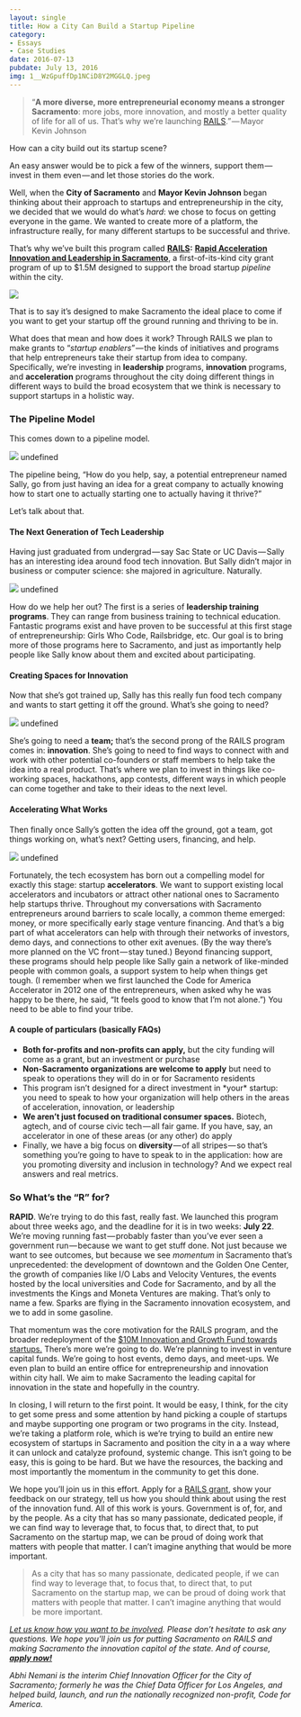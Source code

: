 ```yaml
---
layout: single
title: How a City Can Build a Startup Pipeline
category: 
- Essays
- Case Studies
date: 2016-07-13
pubdate: July 13, 2016
img: 1__WzGpuffDp1NCiD8Y2MGGLQ.jpeg
---
```

> “**A more diverse, more entrepreneurial economy means a stronger Sacramento**: more jobs, more innovation, and mostly a better quality of life for all of us. That’s why we’re launching [RAILS](http://cityofsacramento.org/RAILS).” — Mayor Kevin Johnson

How can a city build out its startup scene?

An easy answer would be to pick a few of the winners, support them — invest in them even — and let those stories do the work.

Well, when the **City of Sacramento** and **Mayor Kevin Johnson** began thinking about their approach to startups and entrepreneurship in the city, we decided that we would do what’s _hard_: we chose to focus on getting everyone in the game. We wanted to create more of a platform, the infrastructure really, for many different startups to be successful and thrive.

That’s why we’ve built this program called [**RAILS**](http://www.cityofsacramento.org/rails/)**:** [**Rapid Acceleration Innovation and Leadership in Sacramento**](http://www.cityofsacramento.org/rails/), a first-of-its-kind city grant program of up to $1.5M designed to support the broad startup _pipeline_ within the city.

![](/post-img/1__WzGpuffDp1NCiD8Y2MGGLQ.jpeg)

That is to say it’s designed to make Sacramento the ideal place to come if you want to get your startup off the ground running and thriving to be in.

What does that mean and how does it work? Through RAILS we plan to make grants to “_startup enablers_” — the kinds of initiatives and programs that help entrepreneurs take their startup from idea to company. Specifically, we’re investing in **leadership** programs, **innovation** programs, and **acceleration** programs throughout the city doing different things in different ways to build the broad ecosystem that we think is necessary to support startups in a holistic way.

### The Pipeline Model

This comes down to a pipeline model.

![](/post-img/1__kYAQeG6DNzhv7m5ENer9Yg.png)
undefined

The pipeline being, “How do you help, say, a potential entrepreneur named Sally, go from just having an idea for a great company to actually knowing how to start one to actually starting one to actually having it thrive?”

Let’s talk about that.

#### The Next Generation of Tech Leadership

Having just graduated from undergrad — say Sac State or UC Davis — Sally has an interesting idea around food tech innovation. But Sally didn’t major in business or computer science: she majored in agriculture. Naturally.

![](/post-img/1__jJ08yPIJHduUyB__p2lpqLA.jpeg)
undefined

How do we help her out? The first is a series of **leadership training programs**. They can range from business training to technical education. Fantastic programs exist and have proven to be successful at this first stage of entrepreneurship: Girls Who Code, Railsbridge, etc. Our goal is to bring more of those programs here to Sacramento, and just as importantly help people like Sally know about them and excited about participating.

#### Creating Spaces for Innovation

Now that she’s got trained up, Sally has this really fun food tech company and wants to start getting it off the ground. What’s she going to need?

![](/post-img/1__XOuiwXS0M5UTXzaxtF3Ojg.jpeg)
undefined

She’s going to need a **team;** that’s the second prong of the RAILS program comes in: **innovation**. She’s going to need to find ways to connect with and work with other potential co-founders or staff members to help take the idea into a real product. That’s where we plan to invest in things like co-working spaces, hackathons, app contests, different ways in which people can come together and take to their ideas to the next level.

#### Accelerating What Works

Then finally once Sally’s gotten the idea off the ground, got a team, got things working on, what’s next? Getting users, financing, and help.

![](/post-img/1__AASjgqoC__B8l5Ndxab7O__A.jpeg)
undefined

Fortunately, the tech ecosystem has born out a compelling model for exactly this stage: startup **accelerators**. We want to support existing local accelerators and incubators or attract other national ones to Sacramento help startups thrive. Throughout my conversations with Sacramento entrepreneurs around barriers to scale locally, a common theme emerged: money, or more specifically early stage venture financing. And that’s a big part of what accelerators can help with through their networks of investors, demo days, and connections to other exit avenues. (By the way there’s more planned on the VC front — stay tuned.) Beyond financing support, these programs should help people like Sally gain a network of like-minded people with common goals, a support system to help when things get tough. (I remember when we first launched the Code for America Accelerator in 2012 one of the entrepreneurs, when asked why he was happy to be there, he said, “It feels good to know that I’m not alone.”) You need to be able to find your tribe.

#### A couple of particulars (basically FAQs)

*   **Both for-profits and non-profits can apply,** but the city funding will come as a grant, but an investment or purchase
*   **Non-Sacramento organizations are welcome to apply** but need to speak to operations they will do in or for Sacramento residents
*   This program isn’t designed for a direct investment in \*your\* startup: you need to speak to how your organization will help others in the areas of acceleration, innovation, or leadership
*   **We aren’t just focused on traditional consumer spaces.** Biotech, agtech, and of course civic tech — all fair game. If you have, say, an accelerator in one of these areas (or any other) do apply
*   Finally, we have a big focus on **diversity** — of all stripes — so that’s something you’re going to have to speak to in the application: how are you promoting diversity and inclusion in technology? And we expect real answers and real metrics.

### So What’s the “R” for?

**RAPID**. We’re trying to do this fast, really fast. We launched this program about three weeks ago, and the deadline for it is in two weeks: **July 22**. We’re moving running fast — probably faster than you’ve ever seen a government run — because we want to get stuff done. Not just because we want to see outcomes, but because we see _momentum_ in Sacramento that’s unprecedented: the development of downtown and the Golden One Center, the growth of companies like I/O Labs and Velocity Ventures, the events hosted by the local universities and Code for Sacramento, and by all the investments the Kings and Moneta Ventures are making. That’s only to name a few. Sparks are flying in the Sacramento innovation ecosystem, and we to add in some gasoline.

That momentum was the core motivation for the RAILS program, and the broader redeployment of the [$10M Innovation and Growth Fund towards startups.](http://www.bizjournals.com/sacramento/news/2016/06/10/how-city-council-would-spend-8-2-million-fund.html) There’s more we’re going to do. We’re planning to invest in venture capital funds. We’re going to host events, demo days, and meet-ups. We even plan to build an entire office for entrepreneurship and innovation within city hall. We aim to make Sacramento the leading capital for innovation in the state and hopefully in the country.

In closing, I will return to the first point. It would be easy, I think, for the city to get some press and some attention by hand picking a couple of startups and maybe supporting one program or two programs in the city. Instead, we’re taking a platform role, which is we’re trying to build an entire new ecosystem of startups in Sacramento and position the city in a a way where it can unlock and catalyze profound, systemic change. This isn’t going to be easy, this is going to be hard. But we have the resources, the backing and most importantly the momentum in the community to get this done.

We hope you’ll join us in this effort. Apply for a [RAILS grant](http://www.cityofsacramento.org/rails/), show your feedback on our strategy, tell us how you should think about using the rest of the innovation fund. All of this work is yours. Government is of, for, and by the people. As a city that has so many passionate, dedicated people, if we can find way to leverage that, to focus that, to direct that, to put Sacramento on the startup map, we can be proud of doing work that matters with people that matter. I can’t imagine anything that would be more important.

> As a city that has so many passionate, dedicated people, if we can find way to leverage that, to focus that, to direct that, to put Sacramento on the startup map, we can be proud of doing work that matters with people that matter. I can’t imagine anything that would be more important.

[_Let us know how you want to be involved_](mailto:mofie@cityofsacramento.org)_. Please don’t hesitate to ask any questions. We hope you’ll join us for putting Sacramento on RAILS and making Sacramento the innovation capitol of the state. And of course,_ [**_apply now!_**](http://cityofsacramento.org/RAILS)

_Abhi Nemani is the interim Chief Innovation Officer for the City of Sacramento; formerly he was the Chief Data Officer for Los Angeles, and helped build, launch, and run the nationally recognized non-profit, Code for America._